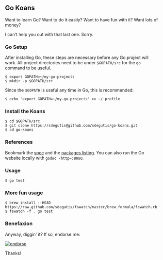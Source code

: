 ## Go Koans

Want to learn Go? Want to do it easily? Want to have fun with it? Want lots of money?

I can't help you out with that last one. Sorry.

### Go Setup

After installing Go, these steps are necessary before any Go project will work. All
project directories need to be under `$GOPATH/src` for the `go` command to be useful.

    $ export GOPATH=~/my-go-projects
    $ mkdir -p $GOPATH/src

Since the `$GOPATH` is useful any time in Go, this is recommended:

    $ echo 'export GOPATH=~/my-go-projects' >> ~/.profile

### Install the Koans

    $ cd $GOPATH/src
    $ git clone https://sdegutis@github.com/sdegutis/go-koans.git
    $ cd go-koans

### References

Bookmark the [spec](http://weekly.golang.org/ref/spec) and the
[packages listing](http://weekly.golang.org/pkg/). You can also
run the Go website locally with `godoc -http=:8080`.

### Usage

    $ go test

### More fun usage

    $ brew install --HEAD https://raw.github.com/sdegutis/fswatch/master/brew_formula/fswatch.rb
    $ fswatch -f . go test

### Benefaxion

Anyway, diggin' it? If so, endorse me:

[![endorse](http://api.coderwall.com/sdegutis/endorse.png)](http://coderwall.com/sdegutis)

Thanks!
